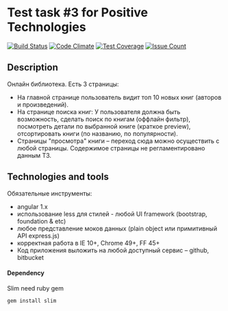 Test task #3 for Positive Technologies
=

[![Build Status](https://travis-ci.org/AlekseyLeshko/pt-test-task-3.svg?branch=master)](https://travis-ci.org/AlekseyLeshko/pt-test-task-3)
[![Code Climate](https://codeclimate.com/github/AlekseyLeshko/pt-test-task-3/badges/gpa.svg)](https://codeclimate.com/github/AlekseyLeshko/pt-test-task-3)
[![Test Coverage](https://codeclimate.com/github/AlekseyLeshko/pt-test-task-3/badges/coverage.svg)](https://codeclimate.com/github/AlekseyLeshko/pt-test-task-3/coverage)
[![Issue Count](https://codeclimate.com/github/AlekseyLeshko/pt-test-task-3/badges/issue_count.svg)](https://codeclimate.com/github/AlekseyLeshko/pt-test-task-3)

## Description
Онлайн библиотека.
Есть 3 страницы:
- На главной странице пользователь видит топ 10 новых книг (авторов и произведений).
- На странице поиска книг: У пользователя должна быть возможность, сделать поиск по книгам (оффлайн фильтр), посмотреть детали по выбранной книге (краткое preview), отсортировать книги (по названию, по популярности).
- Страницы "просмотра" книги – переход сюда можно осуществить с любой страницы. Содержимое страницы не регламентировано данным ТЗ.

## Technologies and tools
Обязательные инструменты:
- angular 1.х
- использование less для стилей - любой UI framework (bootstrap, foundation & etc)
- любое представление моков данных (plain object или примитивный API express.js)
- корректная работа в IE 10+, Chrome 49+, FF 45+
- Код приложения выложить на любой доступный сервис – github, bitbucket


#### Dependency
Slim need ruby gem
```
gem install slim
```

